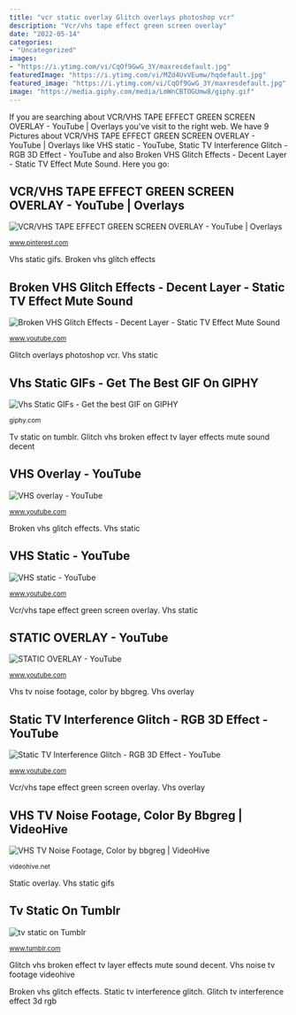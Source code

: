 ```yaml
---
title: "vcr static overlay Glitch overlays photoshop vcr"
description: "Vcr/vhs tape effect green screen overlay"
date: "2022-05-14"
categories:
- "Uncategorized"
images:
- "https://i.ytimg.com/vi/CqOf9GwG_3Y/maxresdefault.jpg"
featuredImage: "https://i.ytimg.com/vi/MZd4UvVEumw/hqdefault.jpg"
featured_image: "https://i.ytimg.com/vi/CqOf9GwG_3Y/maxresdefault.jpg"
image: "https://media.giphy.com/media/LmWnCBTOGUmw8/giphy.gif"
---
```


If you are searching about VCR/VHS TAPE EFFECT GREEN SCREEN OVERLAY - YouTube | Overlays you've visit to the right web. We have 9 Pictures about VCR/VHS TAPE EFFECT GREEN SCREEN OVERLAY - YouTube | Overlays like VHS static - YouTube, Static TV Interference Glitch - RGB 3D Effect - YouTube and also Broken VHS Glitch Effects - Decent Layer - Static TV Effect Mute Sound. Here you go:

## VCR/VHS TAPE EFFECT GREEN SCREEN OVERLAY - YouTube | Overlays

![VCR/VHS TAPE EFFECT GREEN SCREEN OVERLAY - YouTube | Overlays](https://i.pinimg.com/736x/a1/a7/d0/a1a7d017e42cfb2a6ebb1a4c2d7fedd1.jpg "Tv static on tumblr")

<small>www.pinterest.com</small>

Vhs static gifs. Broken vhs glitch effects

## Broken VHS Glitch Effects - Decent Layer - Static TV Effect Mute Sound

![Broken VHS Glitch Effects - Decent Layer - Static TV Effect Mute Sound](https://i.ytimg.com/vi/tRNZPYTMWyg/maxresdefault.jpg "Glitch tv interference effect 3d rgb")

<small>www.youtube.com</small>

Glitch overlays photoshop vcr. Vhs static

## Vhs Static GIFs - Get The Best GIF On GIPHY

![Vhs Static GIFs - Get the best GIF on GIPHY](https://media.giphy.com/media/LmWnCBTOGUmw8/giphy.gif "Vhs overlay")

<small>giphy.com</small>

Tv static on tumblr. Glitch vhs broken effect tv layer effects mute sound decent

## VHS Overlay - YouTube

![VHS overlay - YouTube](https://i.ytimg.com/vi/45N6sPBkDRI/hqdefault.jpg "Tv static on tumblr")

<small>www.youtube.com</small>

Broken vhs glitch effects. Vhs static

## VHS Static - YouTube

![VHS static - YouTube](https://i.ytimg.com/vi/MZd4UvVEumw/hqdefault.jpg "Tv static on tumblr")

<small>www.youtube.com</small>

Vcr/vhs tape effect green screen overlay. Vhs static

## STATIC OVERLAY - YouTube

![STATIC OVERLAY - YouTube](https://i.ytimg.com/vi/CqOf9GwG_3Y/maxresdefault.jpg "Glitch vhs broken effect tv layer effects mute sound decent")

<small>www.youtube.com</small>

Vhs tv noise footage, color by bbgreg. Vhs overlay

## Static TV Interference Glitch - RGB 3D Effect - YouTube

![Static TV Interference Glitch - RGB 3D Effect - YouTube](https://i.ytimg.com/vi/MmRFDqMiCEM/maxresdefault.jpg "Glitch vhs broken effect tv layer effects mute sound decent")

<small>www.youtube.com</small>

Vcr/vhs tape effect green screen overlay. Vhs overlay

## VHS TV Noise Footage, Color By Bbgreg | VideoHive

![VHS TV Noise Footage, Color by bbgreg | VideoHive](https://s3.envato.com/files/226628242/preview.jpg "Vcr/vhs tape effect green screen overlay")

<small>videohive.net</small>

Static overlay. Vhs static gifs

## Tv Static On Tumblr

![tv static on Tumblr](https://78.media.tumblr.com/0159f2da42d51d6bcd5489a46cb31cbf/tumblr_n3gwa71YJ21qgwu2so1_500.gif "Vhs static")

<small>www.tumblr.com</small>

Glitch vhs broken effect tv layer effects mute sound decent. Vhs noise tv footage videohive

Broken vhs glitch effects. Static tv interference glitch. Glitch tv interference effect 3d rgb
